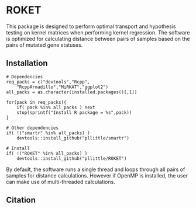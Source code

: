 # ROKET

This package is designed to perform optimal transport and hypothesis testing on kernel matrices when performing kernel regression. The software is optimized for calculating distance between pairs of samples based on the pairs of mutated gene statuses.

## Installation

```
# Dependencies
req_packs = c("devtools","Rcpp",
	"RcppArmadillo","MiRKAT","ggplot2")
all_packs = as.character(installed.packages()[,1])

for(pack in req_packs){
	if( pack %in% all_packs ) next
	stop(sprintf("Install R package = %s",pack))
}

# Other dependencies
if( !("smartr" %in% all_packs) )
	devtools::install_github("pllittle/smartr")

# Install
if( !("ROKET" %in% all_packs) )
	devtools::install_github("pllittle/ROKET")
```

By default, the software runs a single thread and loops through all pairs of samples for distance calculations. However if OpenMP is installed, the user can make use of multi-threaded calculations.

## Citation

